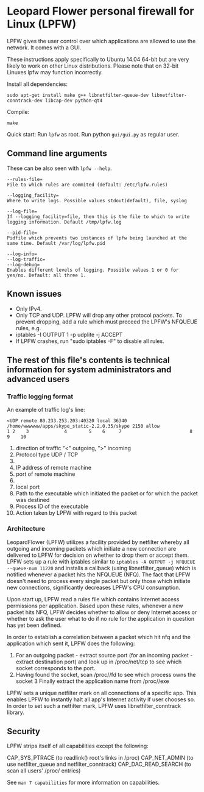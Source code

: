 # Leopard Flower personal firewall for Linux (LPFW)

LPFW gives the user control over which applications are allowed to use the
network.
It comes with a GUI.

These instructions apply specifically to Ubuntu 14.04 64-bit but are very
likely to work on other Linux distributions.
Please note that on 32-bit Linuxes lpfw may function incorrectly.

Install all dependencies:

```Shell
sudo apt-get install make g++ libnetfilter-queue-dev libnetfilter-conntrack-dev libcap-dev python-qt4
```

Compile:
```Shell
make
```

Quick start:
Run `lpfw` as root. Run python `gui/gui.py` as regular user.

## Command line arguments

These can be also seen with `lpfw --help`.

    --rules-file=
    File to which rules are commited (default: /etc/lpfw.rules)

    --logging_facility=
    Where to write logs. Possible values stdout(default), file, syslog

    --log-file=
    If --logging_facility=file, then this is the file to which to write logging information. Default /tmp/lpfw.log

    --pid-file=
    Pidfile which prevents two instances of lpfw being launched at the same time. Default /var/log/lpfw.pid

    --log-info=
    --log-traffic=
    --log-debug=
    Enables different levels of logging. Possible values 1 or 0 for yes/no. Default: all three 1.

## Known issues

* Only IPv4.
* Only TCP and UDP. LPFW will drop any other protocol packets. To prevent dropping, add a rule which must preceed the LPFW's NFQUEUE rules, e.g.
* iptables -I OUTPUT 1 -p udplite -j ACCEPT
* If LPFW crashes, run "sudo iptables -F" to disable all rules.



## The rest of this file's contents is technical information for system administrators and advanced users

### Traffic logging format

An example of traffic log's line:

    <UDP remote 80.233.253.203:40320 local 36340   /home/wwwwww/apps/skype_static-2.2.0.35/skype 2150 allow
    1 2    3             4        5    6     7                         8                           9    10

1. direction of traffic "<" outgoing, ">" incoming
2. Protocol type UDP / TCP
3.
4. IP address of remote machine
5. port of remote machine
6.
7. local port
8. Path to the executable which initiated the packet or for which the packet was destined
9. Process ID of the executable
10. Action taken by LPFW with regard to this packet


### Architecture

LeopardFlower (LPFW) utilizes a facility provided by netfilter whereby all outgoing and incoming packets which initiate a new connection are delivered to LPFW for decision on whether to drop them or accept them. LPFW sets up a rule with iptables similar to
`iptables -A OUTPUT -j NFQUEUE --queue-num 11220`
and installs a callback (using libnetfilter_queue) which is notified whenever a packet hits the NFQUEUE (NFQ). The fact that LPFW doesn't need to process every single packet but only those which initiate new connections, significantly decreases LPFW's CPU consumption.

Upon start up, LPFW read a rules file which contains Internet access permissions per application. Based upon these rules, whenever a new packet hits NFQ, LPFW decides whether to allow or deny Internet access or whether to ask the user what to do if no rule for the application in question has yet been defined.

In order to establish a correlation between a packet which hit nfq and the application which sent it, LPFW does the following:

1. For an outgoing packet - extract source port  (for an incoming packet - extract destination port) and look up in /proc/net/tcp to see which socket corresponds to the port.
2. Having found the socket, scan /proc/<PID>/fd to see which process owns the socket
3 Finally extract the application name from /proc/<PID>/exe

LPFW sets a unique netfilter mark on all connections of a specific app. This enables LPFW to instantly halt all app's Internet activity if user chooses so. In order to set such a netfilter mark, LPFW uses libnetfilter_conntrack library.


## Security

LPFW strips itself of all capabilities except the following:

CAP_SYS_PTRACE (to readlink() root's links in /proc)
CAP_NET_ADMIN (to use netfilter_queue and netfilter_conntrack)
CAP_DAC_READ_SEARCH (to scan all users' /proc/ entries)

See `man 7 capabilities` for more information on capabilities.
